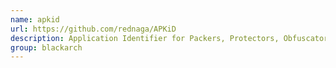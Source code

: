 ```yaml
---
name: apkid
url: https://github.com/rednaga/APKiD
description: Application Identifier for Packers, Protectors, Obfuscators and Oddities. URL : https://github.com/rednaga/APKiD Groups : blackarch blackarch-mobile
group: blackarch
---
```

